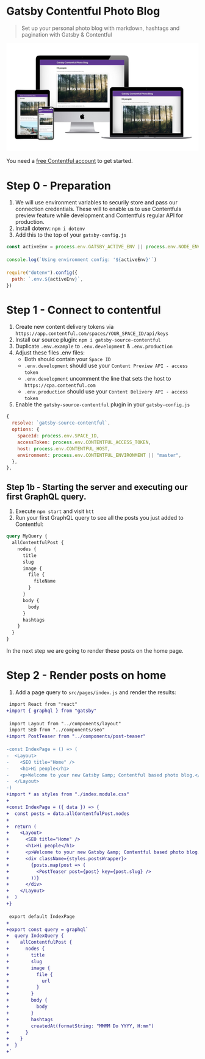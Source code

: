 # Gatsby Contentful Photo Blog

> Set up your personal photo blog with markdown, hashtags and pagination with Gatsby & Contentful

![](./screenshot.jpg)

You need a [free Contentful account](https://www.contentful.com/sign-up/) to get started.

# Step 0 - Preparation

1. We will use environment variables to securily store and pass our connection credentials. These will to enable us to use Contentfuls preview feature while development and Contentfuls regular API for production.
1. Install dotenv: `npm i dotenv`
2. Add this to the top of your `gatsby-config.js`

```js
const activeEnv = process.env.GATSBY_ACTIVE_ENV || process.env.NODE_ENV || "development"

console.log(`Using environment config: '${activeEnv}'`)

require("dotenv").config({
  path: `.env.${activeEnv}`,
})
```

# Step 1 - Connect to contentful

1. Create new content delivery tokens via `https://app.contentful.com/spaces/YOUR_SPACE_ID/api/keys`
1. Install our source plugin: `npm i gatsby-source-contentful`
1. Duplicate `.env.example` to `.env.development` & `.env.production`
1. Adjust these files .env files:
   * Both should contain your `Space ID`
   * `.env.development` should use your `Content Preview API - access token`
   * `.env.development` uncomment the line that sets the host to `https://cpa.contentful.com`
   * `.env.production` should use your `Content Delivery API - access token`
1. Enable the `gatsby-source-contentful` plugin in your `gatsby-config.js`

```js
{
  resolve: `gatsby-source-contentful`,
  options: {
    spaceId: process.env.SPACE_ID,
    accessToken: process.env.CONTENTFUL_ACCESS_TOKEN,
    host: process.env.CONTENTFUL_HOST,
    environment: process.env.CONTENTFUL_ENVIRONMENT || "master",
  },
},
```

## Step 1b - Starting the server and executing our first GraphQL query.

1. Execute `npm start` and visit `htt`
2. Run your first GraphQL query to see all the posts you just added to Contentful:

```graphql
query MyQuery {
  allContentfulPost {
    nodes {
      title
      slug
      image {
        file {
          fileName
        }
      }
      body {
        body
      }
      hashtags
    }
  }
}
```

In the next step we are going to render these posts on the home page.

# Step 2 - Render posts on home

1. Add a page query to `src/pages/index.js` and render the results:

```diff
 import React from "react"
+import { graphql } from "gatsby"

 import Layout from "../components/layout"
 import SEO from "../components/seo"
+import PostTeaser from "../components/post-teaser"

-const IndexPage = () => (
-  <Layout>
-    <SEO title="Home" />
-    <h1>Hi people</h1>
-    <p>Welcome to your new Gatsby &amp; Contentful based photo blog.</p>
-  </Layout>
-)
+import * as styles from "./index.module.css"
+
+const IndexPage = ({ data }) => {
+  const posts = data.allContentfulPost.nodes
+
+  return (
+    <Layout>
+      <SEO title="Home" />
+      <h1>Hi people</h1>
+      <p>Welcome to your new Gatsby &amp; Contentful based photo blog.</p>
+      <div className={styles.postsWrapper}>
+        {posts.map(post => (
+          <PostTeaser post={post} key={post.slug} />
+        ))}
+      </div>
+    </Layout>
+  )
+}

 export default IndexPage
+
+export const query = graphql`
+  query IndexQuery {
+    allContentfulPost {
+      nodes {
+        title
+        slug
+        image {
+          file {
+            url
+          }
+        }
+        body {
+          body
+        }
+        hashtags
+        createdAt(formatString: "MMMM Do YYYY, H:mm")
+      }
+    }
+  }
+`
```
